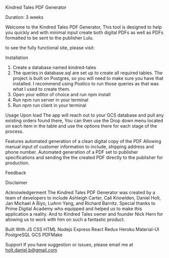 Kindred Tales PDF Generator

Duration: 3 weeks

Welcome to the Kindred Tales PDF Generator, This tool is designed to help you quickly and with minimal input create both digital PDFs as well as PDFs formatted to be sent to the publisher Lulu.

to see the fully functional site, please visit: 

Installation
1. Create a database named kindred-tales
2. The queries in database.sql are set up to create all required tables. The project is built on Postgres, so you will need to make sure you have that installed. I recommend using Postico to run those queries as that was what I used to create them.
3. Open your editor of choice and run npm install
4. Run npm run server in your terminal
5. Run npm run client in your terminal

Usage
Upon load The app will reach out to your GCS database and pull any existing orders found there, You can then use the Drop down menu located on each item in the table and use the options there for each stage of the process.

Features
automated generation of a clean digital copy of the PDF
Allowing manual input of customer information to include, shipping address and phone number.
Automated generation of a PDF set to publisher specifications and sending the the created PDF directly to the publisher for production.

Feedback


Disclaimer


Acknowledgerment
The Kindred Tales PDF Generator was created by a team of developers to include Ashleigh Carter, Cali Knowlden, Daniel Holt, Jan Michael A Biyo, LuAnn Yang, and Richard Barnitz. Special thanks to Prime Digital Academy who equipped and helped us to make this application a reality. And to Kindred Tales owner and founder Nick Hern for allowing us to work with him on such a fantastic product.

Built With
JS
CSS
HTML
Nodejs
Express
React
Redux
Heroku
Material-UI
PostgreSQL
GCS
PDFMake


Support
If you have suggestion or issues, please email me at holt.daniel.b@gmail.com